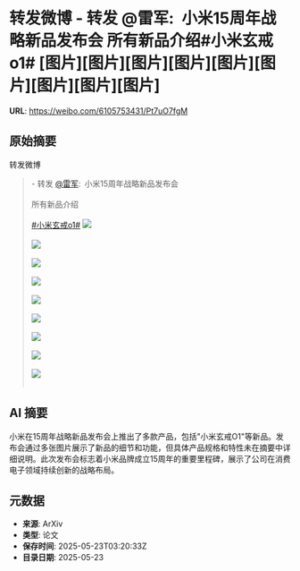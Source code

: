 # 转发微博 - 转发 @雷军:&ensp;小米15周年战略新品发布会 所有新品介绍#小米玄戒o1# [图片][图片][图片][图片][图片][图片][图片][图片][图片]

**URL**: https://weibo.com/6105753431/Pt7uO7fgM

## 原始摘要

转发微博<br><blockquote> - 转发 <a href="https://weibo.com/1749127163" target="_blank">@雷军</a>: 小米15周年战略新品发布会 <br><br>所有新品介绍<br><br><a href="https://m.weibo.cn/search?containerid=231522type%3D1%26t%3D10%26q%3D%23%E5%B0%8F%E7%B1%B3%E7%8E%84%E6%88%92o1%23&amp;extparam=%23%E5%B0%8F%E7%B1%B3%E7%8E%84%E6%88%92o1%23" data-hide=""><span class="surl-text">#小米玄戒o1#</span></a> <img style="" src="https://tvax4.sinaimg.cn/large/001Un9Srly1i1om560860j62bc5j1hdv02.jpg" referrerpolicy="no-referrer"><br><br><img style="" src="https://tvax1.sinaimg.cn/large/001Un9Srly1i1om57084uj61jk376hdt02.jpg" referrerpolicy="no-referrer"><br><br><img style="" src="https://tvax1.sinaimg.cn/large/001Un9Srly1i1om57szmpj61jk3mmhdt02.jpg" referrerpolicy="no-referrer"><br><br><img style="" src="https://tvax3.sinaimg.cn/large/001Un9Srly1i1om4o9y6lj610mcms1l102.jpg" referrerpolicy="no-referrer"><br><br><img style="" src="https://tvax4.sinaimg.cn/large/001Un9Srly1i1om4pq876j62bc41unpe02.jpg" referrerpolicy="no-referrer"><br><br><img style="" src="https://tvax1.sinaimg.cn/large/001Un9Srly1i1om4rqrrcj62944ds7wk02.jpg" referrerpolicy="no-referrer"><br><br><img style="" src="https://tvax2.sinaimg.cn/large/001Un9Srly1i1om4ta4zfj61o038tqv802.jpg" referrerpolicy="no-referrer"><br><br><img style="" src="https://tvax4.sinaimg.cn/large/001Un9Srly1i1om4v92d4j61hc2vux6s02.jpg" referrerpolicy="no-referrer"><br><br><img style="" src="https://tvax3.sinaimg.cn/large/001Un9Srly1i1om4x71opj61hc2vukjo02.jpg" referrerpolicy="no-referrer"><br><br></blockquote>

## AI 摘要

小米在15周年战略新品发布会上推出了多款产品，包括"小米玄戒O1"等新品。发布会通过多张图片展示了新品的细节和功能，但具体产品规格和特性未在摘要中详细说明。此次发布会标志着小米品牌成立15周年的重要里程碑，展示了公司在消费电子领域持续创新的战略布局。

## 元数据

- **来源**: ArXiv
- **类型**: 论文
- **保存时间**: 2025-05-23T03:20:33Z
- **目录日期**: 2025-05-23

